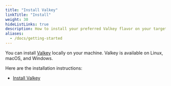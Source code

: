 ```yaml
---
title: "Install Valkey"
linkTitle: "Install"
weight: 30
hideListLinks: true
description: How to install your preferred Valkey flavor on your target platform
aliases:
  - /docs/getting-started
---
```


You can install [Valkey](https://valkey.io/docs/about/) locally on your machine. Valkey is available on Linux, macOS, and Windows.

Here are the installation instructions:

* [Install Valkey](/docs/install/install-redis)
